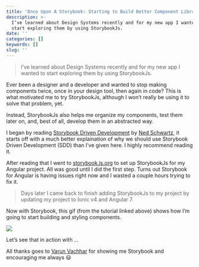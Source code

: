 ```yaml
---
title: 'Once Upon A Storybook: Starting to Build Better Component Libraries'
description: >-
  I’ve learned about Design Systems recently and for my new app I wanted to
  start exploring them by using StorybookJs.
date: ''
categories: []
keywords: []
slug: ''
---
```


> I’ve learned about Design Systems recently and for my new app I wanted to start exploring them by using StorybookJs. 

Ever been a designer and a developer and wanted to stop making components twice, once in your design tool, then again in code? This is what motivated me to try StorybookJs, although I won’t really be using it to solve that problem, yet. 

Instead, StorybookJs also helps me organize my components, test them later on, and, best of all, develop them in an abstracted way. 

I began by reading [Storybook Driven Development](https://medium.com/nulogy/storybook-driven-development-a3c517276c07) by [Ned Schwartz,](https://medium.com/u/2e96c7be4493) it starts off with a much better explaination of why we should use Storybook Driven Development (SDD) than I’ve given here. I highly recommend reading it. 

After reading that I went to [storybook.js.org](https://storybook.js.org/) to set up StorybookJs for my Angular project. All was good until I did the first step. Turns out Storybook for Angular is having issues right now and I wasted a couple hours trying to fix it. 

> Days later I came back to finish adding StorybookJs to my project by updating my project to Ionic v4 and Angular 7. 

Now with Storybook, this gif (from the tutorial linked above) shows how I’m going to start building and styling components. 

![](https://cdn-images-1.medium.com/max/800/1*8T0opytn0oYuEMpd8PRTsw.gif)

Let’s see that in action with …

All thanks goes to [Varun Vachhar](https://medium.com/u/1aeed18fd27d) for showing me Storybook and encouraging me always 😃